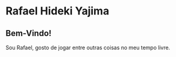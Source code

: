# Rafael Hideki Yajima 

## Bem-Vindo!

Sou Rafael, gosto de jogar entre outras coisas no meu tempo livre.
